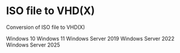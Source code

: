 # ISO file to VHD(X)

Conversion of ISO file to VHD(X)

Windows 10
Windows 11
Windows Server 2019
Windows Server 2022
Windows Server 2025

